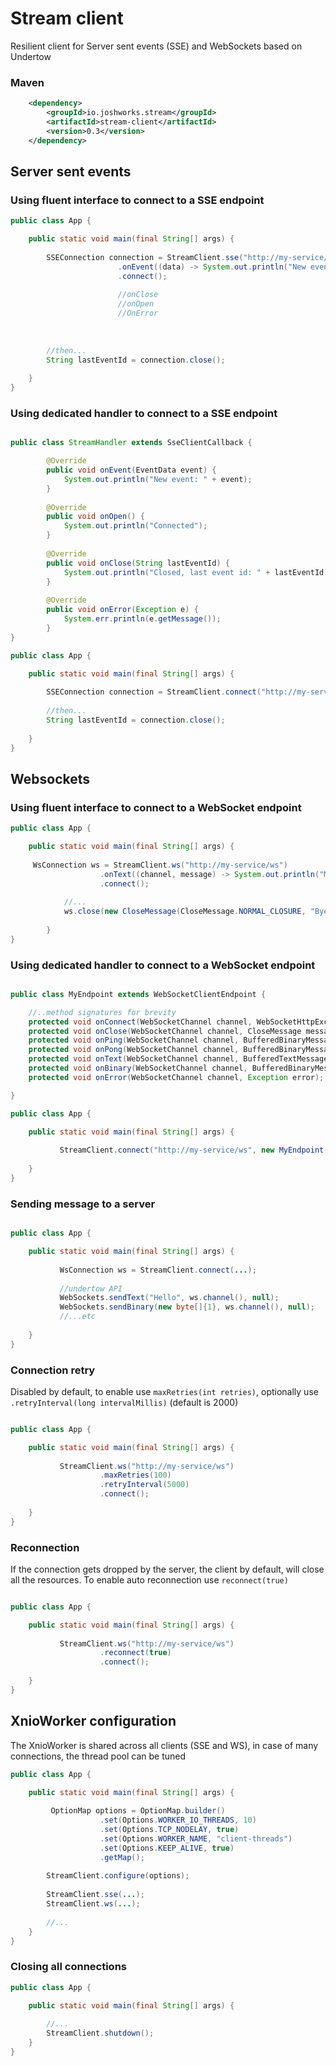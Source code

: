 # Stream client
Resilient client for Server sent events (SSE) and WebSockets based on Undertow


### Maven

```xml
    <dependency>
        <groupId>io.joshworks.stream</groupId>
        <artifactId>stream-client</artifactId>
        <version>0.3</version>
    </dependency>
```


## Server sent events ##

### Using fluent interface to connect to a SSE endpoint
```java
public class App {

    public static void main(final String[] args) {
      
        SSEConnection connection = StreamClient.sse("http://my-service/sse")
                        .onEvent((data) -> System.out.println("New event: " + data))
                        .connect();
                        
                        //onClose
                        //onOpen
                        //OnError
                        
        
        
        //then...
        String lastEventId = connection.close();
        
    }
}
```

### Using dedicated handler to connect to a SSE endpoint
```java

public class StreamHandler extends SseClientCallback {

        @Override
        public void onEvent(EventData event) {
            System.out.println("New event: " + event);
        }
    
        @Override
        public void onOpen() {
            System.out.println("Connected");
        }
    
        @Override
        public void onClose(String lastEventId) {
            System.out.println("Closed, last event id: " + lastEventId);
        }
    
        @Override
        public void onError(Exception e) {
            System.err.println(e.getMessage());
        }
}

public class App {

    public static void main(final String[] args) {
      
        SSEConnection connection = StreamClient.connect("http://my-service/sse", new StreamHandler());
                             
        //then...
        String lastEventId = connection.close();
        
    }
}
```

## Websockets ##

### Using fluent interface to connect to a WebSocket endpoint
```java
public class App {

    public static void main(final String[] args) {
        
     WsConnection ws = StreamClient.ws("http://my-service/ws")
                    .onText((channel, message) -> System.out.println("Message received: " + message))
                    .connect();
    
            //...
            ws.close(new CloseMessage(CloseMessage.NORMAL_CLOSURE, "Bye"));
    
        }
}
```

### Using dedicated handler to connect to a WebSocket endpoint
```java

public class MyEndpoint extends WebSocketClientEndpoint {

    //..method signatures for brevity
    protected void onConnect(WebSocketChannel channel, WebSocketHttpExchange exchange);
    protected void onClose(WebSocketChannel channel, CloseMessage message) ;
    protected void onPing(WebSocketChannel channel, BufferedBinaryMessage message);
    protected void onPong(WebSocketChannel channel, BufferedBinaryMessage message);
    protected void onText(WebSocketChannel channel, BufferedTextMessage message);
    protected void onBinary(WebSocketChannel channel, BufferedBinaryMessage message);
    protected void onError(WebSocketChannel channel, Exception error);

}

public class App {

    public static void main(final String[] args) {
    
           StreamClient.connect("http://my-service/ws", new MyEndpoint());
    
    }
}
```

### Sending message to a server
```java

public class App {

    public static void main(final String[] args) {
    
           WsConnection ws = StreamClient.connect(...);
           
           //undertow API
           WebSockets.sendText("Hello", ws.channel(), null);
           WebSockets.sendBinary(new byte[]{1}, ws.channel(), null);
           //...etc
    
    }
}
```

### Connection retry
Disabled by default, to enable use `maxRetries(int retries)`, optionally use `.retryInterval(long intervalMillis)` (default is 2000) 
```java

public class App {

    public static void main(final String[] args) {
    
           StreamClient.ws("http://my-service/ws")
                    .maxRetries(100)
                    .retryInterval(5000)
                    .connect();
    
    }
}
```

### Reconnection
If the connection gets dropped by the server, the client by default, will close all the resources.
To enable auto reconnection use `reconnect(true)`
```java

public class App {

    public static void main(final String[] args) {
    
           StreamClient.ws("http://my-service/ws")
                    .reconnect(true)
                    .connect();
    
    }
}
```

## XnioWorker configuration ##
The XnioWorker is shared across all clients (SSE and WS), in case of many connections, the thread pool can be tuned

```java
public class App {

    public static void main(final String[] args) {
      
         OptionMap options = OptionMap.builder()
                    .set(Options.WORKER_IO_THREADS, 10)
                    .set(Options.TCP_NODELAY, true)
                    .set(Options.WORKER_NAME, "client-threads")
                    .set(Options.KEEP_ALIVE, true)
                    .getMap();
        
        StreamClient.configure(options);
        
        StreamClient.sse(...);
        StreamClient.ws(...);
        
        //...
    }
}
```

### Closing all connections ###

```java
public class App {

    public static void main(final String[] args) {
     
        //...
        StreamClient.shutdown();
    }
}
```